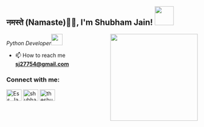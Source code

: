 
<h2>नमस्ते (Namaste)🙏🏻, I'm Shubham Jain! <img src="https://media.giphy.com/media/12oufCB0MyZ1Go/giphy.gif" width="50"></h2>
<img align='right' src="https://media.giphy.com/media/M9gbBd9nbDrOTu1Mqx/giphy.gif" width="230">
<p><em>Python Developer<img src="https://media.giphy.com/media/WUlplcMpOCEmTGBtBW/giphy.gif" width="30"> 
</em></p>

- 📫 How to reach me 
**sj27754@gmail.com**

<p align="left"> 
<h3 align="left">Connect with me:</h3>
<a href="https://twitter.com/Ess_Jay2" target="blank"><img align="center" src="https://cdn.jsdelivr.net/npm/simple-icons@3.0.1/icons/twitter.svg" alt="Ess_Jay2" height="30" width="40" /></a>
<a href="https://linkedin.com/in/shubhamjain31" target="blank"><img align="center" src="https://cdn.jsdelivr.net/npm/simple-icons@3.0.1/icons/linkedin.svg" alt="shubhamjain31" height="30" width="40" /></a>
<a href="https://instagram.com/theshubham31" target="blank"><img align="center" src="https://cdn.jsdelivr.net/npm/simple-icons@3.0.1/icons/instagram.svg" alt="theshubham31" height="30" width="40" /></a>
</p>

<!--
**shubhamjain31/shubhamjain31** is a ✨ _special_ ✨ repository because its `README.md` (this file) appears on your GitHub profile.

Here are some ideas to get you started:

- 🔭 I’m currently working on ...
- 🌱 I’m currently learning ...
- 👯 I’m looking to collaborate on ...
- 🤔 I’m looking for help with ...
- 💬 Ask me about ...
- 📫 How to reach me: ...
- 😄 Pronouns: ...
- ⚡ Fun fact: ...
-->

